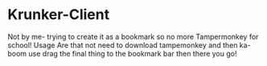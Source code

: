 # Krunker-Client
Not by me- trying to create it as a bookmark so no more Tampermonkey for school!
Usage
Are that not need to download tampemonkey and then ka-boom
use drag the final thing to the bookmark bar then there you go!
